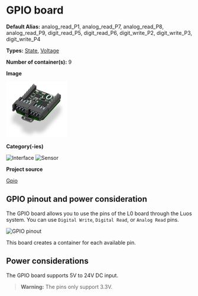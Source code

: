 # GPIO board
<div class="cust_sheet" markdown="1">
<p class="cust_sheet-title" markdown="1"><strong>Default Alias:</strong> analog_read_P1, analog_read_P7, analog_read_P8, analog_read_P9, digit_read_P5, digit_read_P6, digit_write_P2, digit_write_P3, digit_write_P4</p>
<p class="cust_sheet-title" markdown="1"><strong>Types:</strong> <a href="../../high/containers_list/state.md">State</a>, <a href="../../high/containers_list/voltage.md">Voltage</a></p>
<p class="cust_sheet-title" markdown="1"><strong>Number of container(s):</strong> 9</p>
<p class="cust_sheet-title" markdown="1"><strong>Image</strong></p>
<p class="cust_indent" markdown="1"><img height="150" src="../../../_assets/img/gpio-container.png"></p>
<p class="cust_sheet-title" markdown="1"><strong>Category(-ies)</strong></p>
<p class="cust_indent" markdown="1">
<img height="50" src="../../../_assets/img/sticker-interface.png" title="Interface">
<img height="50" src="../../../_assets/img/sticker-sensor.png" title="Sensor">
</p>
<p class="cust_sheet-title" markdown="1"><strong>Project source </strong></p>
<a class="github-button" data-size="large" aria-label="Star Luos-io/Luos on GitHub" href="https://github.com/Luos-io/Examples/tree/master/Projects/l0/Gpio" target="_blank">Gpio</a>
</div>


## GPIO pinout and power consideration

The GPIO board allows you to use the pins of the L0 board through the Luos system. You can use `Digital Write`, `Digital Read`, or `Analog Read` pins.

![GPIO pinout](../../../_assets/img/GPIO_pinout.png)

This board creates a container for each available pin.

## Power considerations
The GPIO board supports 5V to 24V DC input.

> **Warning:** The pins only support 3.3V.





